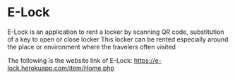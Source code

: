# E-Lock

E-Lock is an application to rent a locker by scanning QR code, substitution of a key to open or close locker This locker can be rented especially around the place or environment where the travelers often visited

The following is the website link of E-Lock:
https://e-lock.herokuapp.com/item/Home.php
